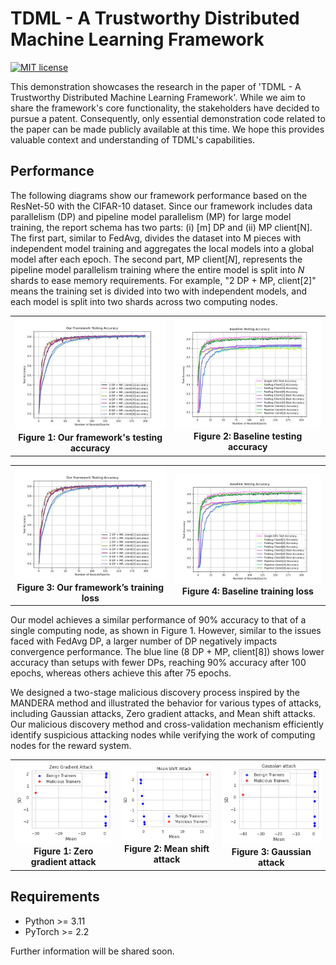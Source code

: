 # TDML - A Trustworthy Distributed Machine Learning Framework

[![MIT license](https://img.shields.io/badge/License-MIT-blue.svg)](https://opensource.org/licenses/MIT)

This demonstration showcases the research in the paper of 'TDML - A Trustworthy Distributed Machine Learning Framework'. While we aim to share the framework's core functionality, the stakeholders have decided to pursue a patent. Consequently, only essential demonstration code related to the paper can be made publicly available at this time. We hope this provides valuable context and understanding of TDML's capabilities.

## Performance

The following diagrams show our framework performance based on the ResNet-50 with the CIFAR-10 dataset. Since our framework includes data parallelism (DP) and pipeline model parallelism (MP) for large model training, the report schema has two parts: (i) [m] DP and (ii) MP client[N]. The first part, similar to FedAvg, divides the dataset into M pieces with independent model training and aggregates the local models into a global model after each epoch. The second part, MP client[$N$], represents the pipeline model parallelism training where the entire model is split into $N$ shards to ease memory requirements. For example, "2 DP + MP, client[2]" means the training set is divided into two with independent models, and each model is split into two shards across two computing nodes. 



<table style="border-collapse: collapse; border: none; width: 100%;">
  <tr>
    <td style="text-align: center; border: none;">
      <img src="imgs/our_test_acc.jpg" alt="Figure 1" width="300"><br>
      <b>Figure 1: Our framework's testing accuracy</b>
    </td>
    <td style="text-align: center; border: none;">
      <img src="imgs/baseline_test_acc.jpg" alt="Figure 2" width="300"><br>
      <b>Figure 2: Baseline testing accuracy</b>
    </td>
  </tr>
</table>

<table style="border-collapse: collapse; border: none; width: 100%;">
  <tr>
    <td style="text-align: center; border: none;">
      <img src="imgs/our_test_acc.jpg" alt="Figure 1" width="300"><br>
      <b>Figure 3: Our framework’s training loss</b>
    </td>
    <td style="text-align: center; border: none;">
      <img src="imgs/baseline_test_acc.jpg" alt="Figure 3" width="300"><br>
      <b>Figure 4: Baseline training loss</b>
    </td>
  </tr>
</table>


Our model achieves a similar performance of 90% accuracy to that of a single computing node, as shown in Figure 1. However, similar to the issues faced with FedAvg DP, a larger number of DP negatively impacts convergence performance. The blue line (8 DP + MP, client[8]) shows lower accuracy than setups with fewer DPs, reaching 90% accuracy after 100 epochs, whereas others achieve this after 75 epochs.


We designed a two-stage malicious discovery process inspired by the
MANDERA method and illustrated the behavior for various types of attacks, including Gaussian attacks, Zero gradient attacks, and Mean shift attacks. Our malicious discovery method and cross-validation mechanism efficiently identify suspicious attacking nodes while verifying the work of computing nodes for the reward system.

<table>
  <tr>
    <td style="text-align: center;">
      <img src="imgs/zero_gradient_attack.png" alt="Figure 1" width="300"><br>
      <b>Figure 1: Zero gradient attack</b>
    </td>
    <td style="text-align: center;">
      <img src="imgs/mean_shift_attack.png" alt="Figure 2" width="300"><br>
      <b>Figure 2: Mean shift attack</b>
    </td>
    <td style="text-align: center;">
      <img src="imgs/gaussian_attack.png" alt="Figure 3" width="300"><br>
      <b>Figure 3: Gaussian attack</b>
    </td>
  </tr>
</table>

## Requirements

- Python >= 3.11
- PyTorch >= 2.2

Further information will be shared soon.

